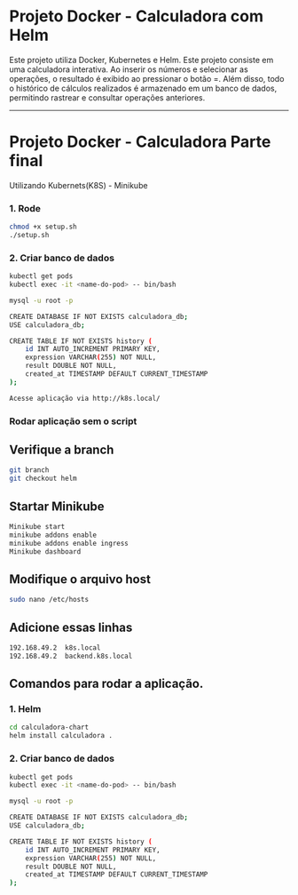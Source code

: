 # Projeto Docker - Calculadora com Helm

Este projeto utiliza Docker, Kubernetes e Helm. 
Este projeto consiste em uma calculadora interativa. Ao inserir os números e selecionar as operações, o resultado é exibido ao pressionar o botão =. Além disso, todo o histórico de cálculos realizados é armazenado em um banco de dados, permitindo rastrear e consultar operações anteriores.

---
# Projeto Docker - Calculadora Parte final 
Utilizando Kubernets(K8S) - Minikube

### 1. Rode
```bash
chmod +x setup.sh
./setup.sh
```

### 2. Criar banco de dados
```bash
kubectl get pods
kubectl exec -it <name-do-pod> -- bin/bash

mysql -u root -p

CREATE DATABASE IF NOT EXISTS calculadora_db;
USE calculadora_db;

CREATE TABLE IF NOT EXISTS history (
    id INT AUTO_INCREMENT PRIMARY KEY,
    expression VARCHAR(255) NOT NULL,
    result DOUBLE NOT NULL,
    created_at TIMESTAMP DEFAULT CURRENT_TIMESTAMP
);

Acesse aplicação via http://k8s.local/

```
### Rodar aplicação sem o script
## Verifique a branch
```bash
git branch
git checkout helm
```

## Startar Minikube
```bash
Minikube start
minikube addons enable
minikube addons enable ingress
Minikube dashboard
```

## Modifique o arquivo host
```bash
sudo nano /etc/hosts
```

## Adicione essas linhas
```bash
192.168.49.2  k8s.local
192.168.49.2  backend.k8s.local
```

## Comandos para rodar a aplicação.
### 1. Helm
```bash
cd calculadora-chart
helm install calculadora .
```

### 2. Criar banco de dados
```bash
kubectl get pods
kubectl exec -it <name-do-pod> -- bin/bash

mysql -u root -p

CREATE DATABASE IF NOT EXISTS calculadora_db;
USE calculadora_db;

CREATE TABLE IF NOT EXISTS history (
    id INT AUTO_INCREMENT PRIMARY KEY,
    expression VARCHAR(255) NOT NULL,
    result DOUBLE NOT NULL,
    created_at TIMESTAMP DEFAULT CURRENT_TIMESTAMP
);


```